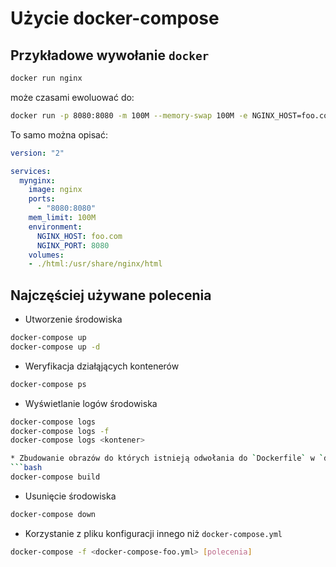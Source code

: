 # Użycie docker-compose

## Przykładowe wywołanie `docker`

```bash
docker run nginx
```
może czasami ewoluować do:
```bash
docker run -p 8080:8080 -m 100M --memory-swap 100M -e NGINX_HOST=foo.com -e NGINX_PORT=8080 -v $(pwd)/html:/usr/share/nginx/html --name mynginx nginx
```

To samo można opisać:
```yaml
version: "2"

services:
  mynginx:
    image: nginx
    ports:
      - "8080:8080"
    mem_limit: 100M
    environment:
      NGINX_HOST: foo.com
      NGINX_PORT: 8080
    volumes:
    - ./html:/usr/share/nginx/html
```

## Najczęściej używane polecenia

* Utworzenie środowiska
```bash
docker-compose up
docker-compose up -d
```

* Weryfikacja działąjących kontenerów
```bash
docker-compose ps
```

* Wyświetlanie logów środowiska
```bash
docker-compose logs
docker-compose logs -f
docker-compose logs <kontener>

* Zbudowanie obrazów do których istnieją odwołania do `Dockerfile` w `docker-compose.yml`
```bash
docker-compose build
```

* Usunięcie środowiska
```bash
docker-compose down
```

* Korzystanie z pliku konfiguracji innego niż `docker-compose.yml`
```bash
docker-compose -f <docker-compose-foo.yml> [polecenia]
```

